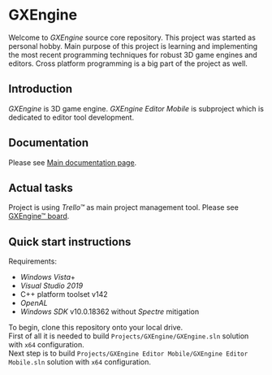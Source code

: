 # GXEngine

Welcome to _GXEngine_ source core repository. This project was started as personal hobby. Main purpose of this project is learning and implementing the most recent programming techniques for robust 3D game engines and editors. Cross platform programming is a big part of the project as well.

## Introduction

_GXEngine_ is 3D game engine. _GXEngine Editor Mobile_ is subproject which is dedicated to editor tool development.

## Documentation

Please see [Main documentation page](./Documentation/main.md).

## Actual tasks

Project is using _Trello™_ as main project management tool. Please see [GXEngine™ board](https://trello.com/b/57Pn2ZGq/gxengine%E2%84%A2).

## Quick start instructions

Requirements:

* _Windows Vista_+
* _Visual Studio 2019_
* C++ platform toolset v142
* _OpenAL_
* _Windows SDK_ v10.0.18362 without _Spectre_ mitigation

To begin, clone this repository onto your local drive.  
First of all it is needed to build `Projects/GXEngine/GXEngine.sln` solution with `x64` configuration.  
Next step is to build `Projects/GXEngine Editor Mobile/GXEngine Editor Mobile.sln` solution with `x64` configuration.
